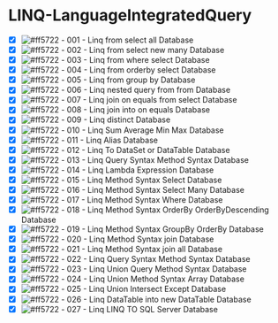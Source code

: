 # LINQ-LanguageIntegratedQuery

- [x] ![#ff5722](https://via.placeholder.com/12/ff5722/000000?text=+)  - 001 - Linq from select all Database
- [x] ![#ff5722](https://via.placeholder.com/12/ff5722/000000?text=+)  - 002 - Linq from select new many Database
- [x] ![#ff5722](https://via.placeholder.com/12/ff5722/000000?text=+)  - 003 - Linq from where select Database
- [x] ![#ff5722](https://via.placeholder.com/12/ff5722/000000?text=+)  - 004 - Linq from orderby select Database
- [x] ![#ff5722](https://via.placeholder.com/12/ff5722/000000?text=+)  - 005 - Linq from group by Database
- [x] ![#ff5722](https://via.placeholder.com/12/ff5722/000000?text=+)  - 006 - Linq nested query from from Database
- [x] ![#ff5722](https://via.placeholder.com/12/ff5722/000000?text=+)  - 007 - Linq join on equals from select Database
- [x] ![#ff5722](https://via.placeholder.com/12/ff5722/000000?text=+)  - 008 - Linq join into on equals Database
- [X] ![#ff5722](https://via.placeholder.com/12/ff5722/000000?text=+)  - 009 - Linq distinct Database
- [x] ![#ff5722](https://via.placeholder.com/12/ff5722/000000?text=+)  - 010 - Linq Sum Average Min Max Database
- [x] ![#ff5722](https://via.placeholder.com/12/ff5722/000000?text=+)  - 011 - Linq Alias Database
- [x] ![#ff5722](https://via.placeholder.com/12/ff5722/000000?text=+)  - 012 - Linq To DataSet or DataTable Database
- [x] ![#ff5722](https://via.placeholder.com/12/ff5722/000000?text=+)  - 013 - Linq Query Syntax Method Syntax Database
- [x] ![#ff5722](https://via.placeholder.com/12/ff5722/000000?text=+)  - 014 - Linq Lambda Expression Database
- [x] ![#ff5722](https://via.placeholder.com/12/ff5722/000000?text=+)  - 015 - Linq Method Syntax Select Database
- [x] ![#ff5722](https://via.placeholder.com/12/ff5722/000000?text=+)  - 016 - Linq Method Syntax Select Many Database
- [x] ![#ff5722](https://via.placeholder.com/12/ff5722/000000?text=+)  - 017 - Linq Method Syntax Where Database
- [x] ![#ff5722](https://via.placeholder.com/12/ff5722/000000?text=+)  - 018 - Linq Method Syntax OrderBy OrderByDescending Database
- [x] ![#ff5722](https://via.placeholder.com/12/ff5722/000000?text=+)  - 019 - Linq Method Syntax GroupBy OrderBy Database
- [x] ![#ff5722](https://via.placeholder.com/12/ff5722/000000?text=+)  - 020 - Linq Method Syntax join Database
- [x] ![#ff5722](https://via.placeholder.com/12/ff5722/000000?text=+)  - 021 - Linq Method Syntax join all Database
- [x] ![#ff5722](https://via.placeholder.com/12/ff5722/000000?text=+)  - 022 - Linq Query Syntax Method Syntax Database
- [x] ![#ff5722](https://via.placeholder.com/12/ff5722/000000?text=+)  - 023 - Linq Union Query Method Syntax Database
- [x] ![#ff5722](https://via.placeholder.com/12/ff5722/000000?text=+)  - 024 - Linq Union Method Syntax Array Database
- [x] ![#ff5722](https://via.placeholder.com/12/ff5722/000000?text=+)  - 025 - Linq Union Intersect Except Database
- [x] ![#ff5722](https://via.placeholder.com/12/ff5722/000000?text=+)  - 026 - Linq DataTable into new DataTable Database
- [x] ![#ff5722](https://via.placeholder.com/12/ff5722/000000?text=+)  - 027 - Linq LINQ TO SQL Server Database
